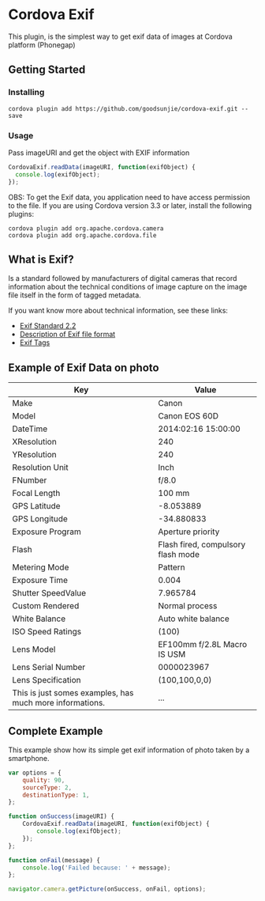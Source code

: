 # Cordova Exif

This plugin, is the simplest way to get exif data of images at Cordova platform (Phonegap)

## Getting Started

### Installing

	cordova plugin add https://github.com/goodsunjie/cordova-exif.git --save

### Usage

Pass imageURI and get the object with EXIF information

```javascript
CordovaExif.readData(imageURI, function(exifObject) {
  console.log(exifObject);
});
```

OBS: To get the Exif data, you application need to have access permission to the file.
If you are using Cordova version 3.3 or later, install the following plugins:
```sheel
cordova plugin add org.apache.cordova.camera
cordova plugin add org.apache.cordova.file
```

## What is Exif?

Is a standard followed by manufacturers of digital cameras that record information about the technical conditions of image capture on the image file itself in the form of tagged metadata.

If you want know more about technical information, see these links:
- [Exif Standard 2.2](http://www.kodak.com/global/plugins/acrobat/en/service/digCam/exifStandard2.pdf)
- [Description of Exif file format](http://www.media.mit.edu/pia/Research/deepview/exif.html)
- [Exif Tags](http://www.sno.phy.queensu.ca/~phil/exiftool/TagNames/EXIF.html)


## Example of Exif Data on photo

| Key | Value |
|-----|-------|
| Make | Canon |
| Model | Canon EOS 60D |
| DateTime | 2014:02:16 15:00:00 |
| XResolution | 240 |
| YResolution | 240 |
| Resolution Unit | Inch |
| FNumber | f/8.0 |
| Focal Length | 100 mm |
| GPS Latitude | -8.053889 |
| GPS Longitude | -34.880833 |
| Exposure Program | Aperture priority |
| Flash | Flash fired, compulsory flash mode |
| Metering Mode | Pattern |
| Exposure Time | 0.004 |
| Shutter SpeedValue | 7.965784 |
| Custom Rendered  | Normal process |
| White Balance | Auto white balance |
| ISO Speed Ratings | (100) |
| Lens Model | EF100mm f/2.8L Macro IS USM |
| Lens Serial Number | 0000023967 |
| Lens Specification | (100,100,0,0) |
| This is just somes examples, has much more informations. | ... |


## Complete Example

This example show how its simple get exif information of photo taken by a smartphone.

```javascript
var options = {
	quality: 90,
	sourceType: 2,
	destinationType: 1,
};

function onSuccess(imageURI) {
	CordovaExif.readData(imageURI, function(exifObject) {
		console.log(exifObject);
	});
};

function onFail(message) {
	console.log('Failed because: ' + message);
};

navigator.camera.getPicture(onSuccess, onFail, options);
```
